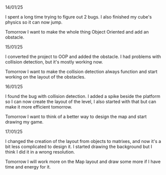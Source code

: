 14/01/25

I spent a long time trying to figure out 2 bugs. I also finished my cube's physics so it can now jump.

Tomorrow I want to make the whole thing Object Oriented and add an obstacle.

15/01/25

I converted the project to OOP and added the obstacle. I had problems with collision detection, but it's mostly working now.

Tomorrow I want to make the collision detection always function and start working on the layout of the obstacles.

16/01/25

I found the bug with collision detection. I added a spike beside the platform so I can now create the layout of the level, I also started with that but can make it more efficient tomorrow.

Tomorrow I want to think of a better way to design the map and start drawing my game.

17/01/25

I changed the creation of the layout from objects to matrixes, and now it's a bit less complicated to design it. I started drawing the background but I think I did it in a wrong resolution.

Tomorrow I will work more on the Map layout and draw some more if I have time and energy for it.

